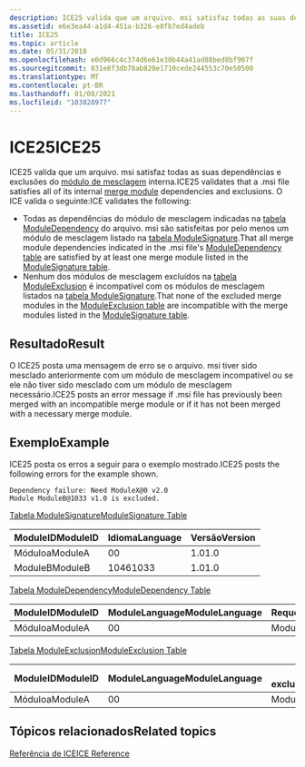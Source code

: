 ```yaml
---
description: ICE25 valida que um arquivo. msi satisfaz todas as suas dependências e exclusões do módulo de mesclagem interna.
ms.assetid: e6e3ea44-a1d4-451a-b326-e8fb7ed4adeb
title: ICE25
ms.topic: article
ms.date: 05/31/2018
ms.openlocfilehash: e0d966c4c374d6e61e30b44a41ad88bed8bf907f
ms.sourcegitcommit: 831e8f3db78ab820e1710cede244553c70e50500
ms.translationtype: MT
ms.contentlocale: pt-BR
ms.lasthandoff: 01/08/2021
ms.locfileid: "103828977"
---
```

# <a name="ice25"></a><span data-ttu-id="6c3cf-103">ICE25</span><span class="sxs-lookup"><span data-stu-id="6c3cf-103">ICE25</span></span>

<span data-ttu-id="6c3cf-104">ICE25 valida que um arquivo. msi satisfaz todas as suas dependências e exclusões do [módulo de mesclagem](merge-modules.md) interna.</span><span class="sxs-lookup"><span data-stu-id="6c3cf-104">ICE25 validates that a .msi file satisfies all of its internal [merge module](merge-modules.md) dependencies and exclusions.</span></span> <span data-ttu-id="6c3cf-105">O ICE valida o seguinte:</span><span class="sxs-lookup"><span data-stu-id="6c3cf-105">ICE validates the following:</span></span>

-   <span data-ttu-id="6c3cf-106">Todas as dependências do módulo de mesclagem indicadas na [tabela ModuleDependency](moduledependency-table.md) do arquivo. msi são satisfeitas por pelo menos um módulo de mesclagem listado na [tabela ModuleSignature](modulesignature-table.md).</span><span class="sxs-lookup"><span data-stu-id="6c3cf-106">That all merge module dependencies indicated in the .msi file's [ModuleDependency table](moduledependency-table.md) are satisfied by at least one merge module listed in the [ModuleSignature table](modulesignature-table.md).</span></span>
-   <span data-ttu-id="6c3cf-107">Nenhum dos módulos de mesclagem excluídos na [tabela ModuleExclusion](moduleexclusion-table.md) é incompatível com os módulos de mesclagem listados na [tabela ModuleSignature](modulesignature-table.md).</span><span class="sxs-lookup"><span data-stu-id="6c3cf-107">That none of the excluded merge modules in the [ModuleExclusion table](moduleexclusion-table.md) are incompatible with the merge modules listed in the [ModuleSignature table](modulesignature-table.md).</span></span>

## <a name="result"></a><span data-ttu-id="6c3cf-108">Resultado</span><span class="sxs-lookup"><span data-stu-id="6c3cf-108">Result</span></span>

<span data-ttu-id="6c3cf-109">O ICE25 posta uma mensagem de erro se o arquivo. msi tiver sido mesclado anteriormente com um módulo de mesclagem incompatível ou se ele não tiver sido mesclado com um módulo de mesclagem necessário.</span><span class="sxs-lookup"><span data-stu-id="6c3cf-109">ICE25 posts an error message if .msi file has previously been merged with an incompatible merge module or if it has not been merged with a necessary merge module.</span></span>

## <a name="example"></a><span data-ttu-id="6c3cf-110">Exemplo</span><span class="sxs-lookup"><span data-stu-id="6c3cf-110">Example</span></span>

<span data-ttu-id="6c3cf-111">ICE25 posta os erros a seguir para o exemplo mostrado.</span><span class="sxs-lookup"><span data-stu-id="6c3cf-111">ICE25 posts the following errors for the example shown.</span></span>

``` syntax
Dependency failure: Need ModuleX@0 v2.0 
Module ModuleB@1033 v1.0 is excluded.
```

[<span data-ttu-id="6c3cf-112">Tabela ModuleSignature</span><span class="sxs-lookup"><span data-stu-id="6c3cf-112">ModuleSignature Table</span></span>](modulesignature-table.md)



| <span data-ttu-id="6c3cf-113">ModuleID</span><span class="sxs-lookup"><span data-stu-id="6c3cf-113">ModuleID</span></span> | <span data-ttu-id="6c3cf-114">Idioma</span><span class="sxs-lookup"><span data-stu-id="6c3cf-114">Language</span></span> | <span data-ttu-id="6c3cf-115">Versão</span><span class="sxs-lookup"><span data-stu-id="6c3cf-115">Version</span></span> |
|----------|----------|---------|
| <span data-ttu-id="6c3cf-116">Móduloa</span><span class="sxs-lookup"><span data-stu-id="6c3cf-116">ModuleA</span></span>  | <span data-ttu-id="6c3cf-117">0</span><span class="sxs-lookup"><span data-stu-id="6c3cf-117">0</span></span>        | <span data-ttu-id="6c3cf-118">1.0</span><span class="sxs-lookup"><span data-stu-id="6c3cf-118">1.0</span></span>     |
| <span data-ttu-id="6c3cf-119">ModuleB</span><span class="sxs-lookup"><span data-stu-id="6c3cf-119">ModuleB</span></span>  | <span data-ttu-id="6c3cf-120">1046</span><span class="sxs-lookup"><span data-stu-id="6c3cf-120">1033</span></span>     | <span data-ttu-id="6c3cf-121">1.0</span><span class="sxs-lookup"><span data-stu-id="6c3cf-121">1.0</span></span>     |



 

[<span data-ttu-id="6c3cf-122">Tabela ModuleDependency</span><span class="sxs-lookup"><span data-stu-id="6c3cf-122">ModuleDependency Table</span></span>](moduledependency-table.md)



| <span data-ttu-id="6c3cf-123">ModuleID</span><span class="sxs-lookup"><span data-stu-id="6c3cf-123">ModuleID</span></span> | <span data-ttu-id="6c3cf-124">ModuleLanguage</span><span class="sxs-lookup"><span data-stu-id="6c3cf-124">ModuleLanguage</span></span> | <span data-ttu-id="6c3cf-125">Requeridoid</span><span class="sxs-lookup"><span data-stu-id="6c3cf-125">RequiredID</span></span> | <span data-ttu-id="6c3cf-126">RequiredLanguage</span><span class="sxs-lookup"><span data-stu-id="6c3cf-126">RequiredLanguage</span></span> | <span data-ttu-id="6c3cf-127">RequiredVersion</span><span class="sxs-lookup"><span data-stu-id="6c3cf-127">RequiredVersion</span></span> |
|----------|----------------|------------|------------------|-----------------|
| <span data-ttu-id="6c3cf-128">Móduloa</span><span class="sxs-lookup"><span data-stu-id="6c3cf-128">ModuleA</span></span>  | <span data-ttu-id="6c3cf-129">0</span><span class="sxs-lookup"><span data-stu-id="6c3cf-129">0</span></span>              | <span data-ttu-id="6c3cf-130">ModuleX</span><span class="sxs-lookup"><span data-stu-id="6c3cf-130">ModuleX</span></span>    | <span data-ttu-id="6c3cf-131">0</span><span class="sxs-lookup"><span data-stu-id="6c3cf-131">0</span></span>                | <span data-ttu-id="6c3cf-132">2,0</span><span class="sxs-lookup"><span data-stu-id="6c3cf-132">2.0</span></span>             |



 

[<span data-ttu-id="6c3cf-133">Tabela ModuleExclusion</span><span class="sxs-lookup"><span data-stu-id="6c3cf-133">ModuleExclusion Table</span></span>](moduleexclusion-table.md)



| <span data-ttu-id="6c3cf-134">ModuleID</span><span class="sxs-lookup"><span data-stu-id="6c3cf-134">ModuleID</span></span> | <span data-ttu-id="6c3cf-135">ModuleLanguage</span><span class="sxs-lookup"><span data-stu-id="6c3cf-135">ModuleLanguage</span></span> | <span data-ttu-id="6c3cf-136">Exclusão excluída</span><span class="sxs-lookup"><span data-stu-id="6c3cf-136">ExcludedID</span></span> | <span data-ttu-id="6c3cf-137">ExcludedLanguage</span><span class="sxs-lookup"><span data-stu-id="6c3cf-137">ExcludedLanguage</span></span> | <span data-ttu-id="6c3cf-138">ExcludedMinVersion</span><span class="sxs-lookup"><span data-stu-id="6c3cf-138">ExcludedMinVersion</span></span> | <span data-ttu-id="6c3cf-139">ExcludedMaxVersion</span><span class="sxs-lookup"><span data-stu-id="6c3cf-139">ExcludedMaxVersion</span></span> |
|----------|----------------|------------|------------------|--------------------|--------------------|
| <span data-ttu-id="6c3cf-140">Móduloa</span><span class="sxs-lookup"><span data-stu-id="6c3cf-140">ModuleA</span></span>  | <span data-ttu-id="6c3cf-141">0</span><span class="sxs-lookup"><span data-stu-id="6c3cf-141">0</span></span>              | <span data-ttu-id="6c3cf-142">ModuleB</span><span class="sxs-lookup"><span data-stu-id="6c3cf-142">ModuleB</span></span>    | <span data-ttu-id="6c3cf-143">1046</span><span class="sxs-lookup"><span data-stu-id="6c3cf-143">1033</span></span>             |                    |                    |



 

## <a name="related-topics"></a><span data-ttu-id="6c3cf-144">Tópicos relacionados</span><span class="sxs-lookup"><span data-stu-id="6c3cf-144">Related topics</span></span>

<dl> <dt>

[<span data-ttu-id="6c3cf-145">Referência de ICE</span><span class="sxs-lookup"><span data-stu-id="6c3cf-145">ICE Reference</span></span>](ice-reference.md)
</dt> </dl>

 

 




